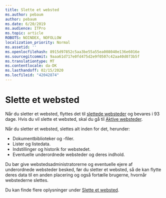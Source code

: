 ```yaml
---
title: Slette et websted
ms.author: pebaum
author: pebaum
ms.date: 6/20/2019
ms.audience: ITPro
ms.topic: article
ROBOTS: NOINDEX, NOFOLLOW
localization_priority: Normal
ms.assetid: ''
ms.openlocfilehash: 8915d97852c5aa3be55a55ea008040e136e6016e
ms.sourcegitcommit: 9aaa61d717e0fd475d2e9f0507c42aa40d073b5f
ms.translationtype: MT
ms.contentlocale: da-DK
ms.lasthandoff: 02/15/2020
ms.locfileid: "42042874"
---
```

# <a name="delete-a-site"></a>Slette et websted

Når du sletter et websted, flyttes det til [slettede websteder](https://admin.microsoft.com/sharepoint?page=recyclebin&modern=true) og bevares i 93 dage. Hvis du vil slette et websted, skal du gå til [Aktive websteder](https://admin.microsoft.com/sharepoint?page=sitemanagement&modern=true). 

Når du sletter et websted, slettes alt inden for det, herunder:

- Dokumentbiblioteker og -filer.
- Lister og listedata.
- Indstillinger og historik for webstedet.
- Eventuelle underordnede websteder og deres indhold.

Du bør give webstedsadministratorerne og eventuelle ejere af underordnede websteder besked, før du sletter et websted, så de kan flytte deres data til en anden placering og også fortælle brugerne, hvornår webstederne slettes.

Du kan finde flere oplysninger under [Slette et websted](https://docs.microsoft.com/sharepoint/delete-site-collection).
